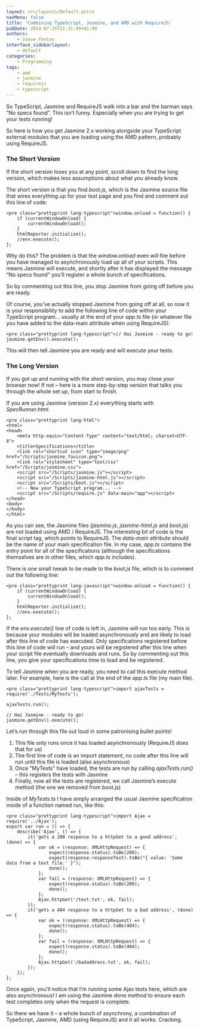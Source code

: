 ```yaml
---
layout: src/layouts/Default.astro
navMenu: false
title: 'Combining TypeScript, Jasmine, and AMD with RequireJS'
pubDate: 2014-07-25T21:31:49+01:00
authors:
    - steve-fenton
interface_sidebarlayout:
    - default
categories:
    - Programming
tags:
    - amd
    - jasmine
    - requirejs
    - typescript
---
```


So TypeScript, Jasmine and RequireJS walk into a bar and the barman says “No specs found”. This isn’t funny. Especially when you are trying to get your tests running!

So here is how you get Jasmine 2.x working alongside your TypeScript external modules that you are loading using the AMD pattern, probably using RequireJS.

### The Short Version

If the short version loses you at any point, scroll down to find the long version, which makes less assumptions about what you already know.

The short version is that you find *boot.js*, which is the Jasmine source file that wires everything up for your test page and you find and comment out this line of code:

```
<pre class="prettyprint lang-typescript">window.onload = function() {
    if (currentWindowOnload) {
        currentWindowOnload();
    }
    htmlReporter.initialize();
    //env.execute();
};
```
Why do this? The problem is that the *window.onload* even will fire before you have managed to asynchronously load up all of your scripts. This means Jasmine will execute, and shortly after it has displayed the message “No specs found” you’ll register a whole bunch of specifications.

So by commenting out this line, you stop Jasmine from going off before you are ready.

Of course, you’ve actually stopped Jasmine from going off at all, so now it is your responsibility to add the following line of code within your TypeScript program… usually at the end of your *app.ts* file (or whatever file you have added to the data-main attribute when using RequireJS):

```
<pre class="prettyprint lang-typescript">// Hai Jasmine - ready to go!
jasmine.getEnv().execute();
```
This will then tell Jasmine you are ready and will execute your tests.

### The Long Version

If you got up and running with the short version, you may close your browser now! If not – here is a more step-by-step version that talks you through the whole set up, from start to finish.

If you are using Jasmine (version 2.x) everything starts with *SpecRunner.html*.

```
<pre class="prettyprint lang-html">
<html>
<head>
    <meta http-equiv="Content-Type" content="text/html; charset=UTF-8">
    <title>Specifications</title>
    <link rel="shortcut icon" type="image/png" href="/Scripts/jasmine_favicon.png">
    <link rel="stylesheet" type="text/css" href="/Scripts/jasmine.css">
    <script src="/Scripts/jasmine.js"></script>
    <script src="/Scripts/jasmine-html.js"></script>
    <script src="/Scripts/boot.js"></script>
    <!-- Now your TypeScript program... -->
    <script src="/Scripts/require.js" data-main="app"></script>
</head>
<body>
</body>
</html>
```
As you can see, the Jasmine files (*jasmine.js*, *jasmine-html.js* and *boot.js*) are not loaded using AMD / RequireJS. The interesting bit of code is the final script tag, which points to RequireJS. The *data-main* attribute should be the name of your main specification file. In my case, *app.ts* contains the entry point for all of the specifications (although the specifications themselves are in other files, which *app.ts* includes).

There is one small tweak to be made to the *boot.js* file, which is to comment out the following line:

```
<pre class="prettyprint lang-javascript">window.onload = function() {
    if (currentWindowOnload) {
        currentWindowOnload();
    }
    htmlReporter.initialize();
    //env.execute();
};
```
If the *env.execute()* line of code is left in, Jasmine will run too early. This is because your modules will be loaded asynchronously and are likely to load after this line of code has executed. Only specifications registered before this line of code will run – and yours will be registered after this line when your script file eventually downloads and runs. So by commenting out this line, you give your specifications time to load and be registered.

To tell Jasmine when you are ready, you need to call this execute method later. For example, here is the call at the end of the *app.ts* file (my main file).

```
<pre class="prettyprint lang-typescript">import ajaxTests = require('./Tests/MyTests');

ajaxTests.run();

// Hai Jasmine - ready to go!
jasmine.getEnv().execute();
```
Let’s run through this file out loud in some patronising bullet points!

1. This file only runs once it has loaded asynchronously (RequireJS does that for us)
2. The first line of code is an import statement, no code after this line will run until this file is loaded (also asynchronous)
3. Once “MyTests” have loaded, the tests are run by calling *ajaxTests.run()* – this registers the tests with Jasmine
4. Finally, now all the tests are registered, we call Jasmine’s execute method (the one we removed from boot.js)

Inside of *MyTests.ts* I have simply arranged the usual Jasmine specification inside of a function named run, like this:

```
<pre class="prettyprint lang-typescript">import Ajax = require('../Ajax');
export var run = () => {
    describe('Ajax', () => {
        it('gets a 200 response to a httpGet to a good address', (done) => {
            var ok = (response: XMLHttpRequest) => {
                expect(response.status).toBe(200);
                expect(response.responseText).toBe("{ value: 'Some data from a text file.' }");
                done();
            };
            var fail = (response: XMLHttpRequest) => {
                expect(response.status).toBe(200);
                done();
            };
            Ajax.httpGet('/test.txt', ok, fail);
        });
        it('gets a 404 response to a httpGet to a bad address', (done) => {
            var ok = (response: XMLHttpRequest) => {
                expect(response.status).toBe(404);
                done();
            };
            var fail = (response: XMLHttpRequest) => {
                expect(response.status).toBe(404);
                done();
            };
            Ajax.httpGet('/badaddress.txt', ok, fail);
        });
    });
};
```
Once again, you’ll notice that I’m running some Ajax tests here, which are also asynchronous! I am using the Jasmine done method to ensure each test completes only when the request is complete.

So there we have it – a whole bunch of asynchrony, a combination of TypeScript, Jasmine, AMD (using RequireJS) and it all works. Cracking.

</body></html>